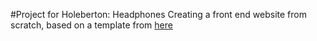 #Project for Holeberton: Headphones
Creating a front end website from scratch, based on a template from [here](https://www.figma.com/file/FfnVADRC9xgI3yiZliTBYZ/Holberton-School---Headphone-company?t=x6Wgg62KTNGmZEbn-0)
